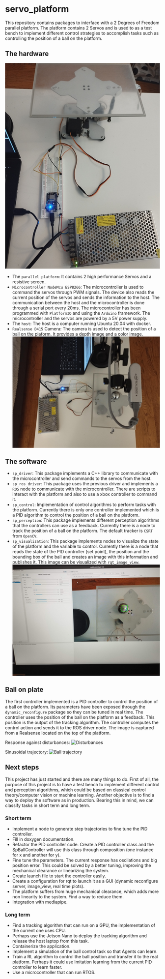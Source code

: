 # servo_platform

This repository contains packages to interface with a 2 Degrees of Freedom parallel platform.
The platform contains 2 Servos and is used to as a test bench to implement different control strategies to
accomplish tasks such as controlling the position of a ball on the platform.

## The hardware

![Servo Platform](docs/servo_platform.jpg)

* The `parallel platform`:
It contains 2 high performance Servos and a resistive screen.
* `Microcontroller NodeMcu ESP8266`: The microcontroller is used to command the servos through PWM signals.
The device also reads the current position of the servos and sends the information to the host.
The communication between the host and the microcontroller is done through a serial port every 20ms.
The microcontroller has been programmed with `PlatformIO` and using the `Arduino` framework.
The microcontroller and the servos are powered by a 5V power supply.
* The `host`: The host is a computer running Ubuntu 20.04 with docker.
* `Realsense D415` Camera: The camera is used to detect the position of a ball on the plaform.
It provides a depth image and a color image.
![Realsense](docs/realsense.jpg)

## The software
* `sp_driver`: This package implements a C++ library to communicate with the microcontroller and send commands to the
servos from the host.
* `sp_ros_driver`: This package uses the previous driver and implements a `ROS` node to communicate with the microcontroller. There are scripts to interact with the platform and also to use a xbox controller to command it.
* `sp_control`: Implementation of control algorithms to perform tasks with the platform. Currently there is only one
controller implemented which is a PID algorithm to control the position of a ball on the platform.
* `sp_perception`: This package implements different perception algorithms that the controllers can use as a feedback.
Currently there is a node to track the position of a ball on the platform. The default tracker is `CSRT` from `OpenCV`.
* `sp_visualization`: This package implements nodes to visualize the state of the platform and the variable to control.
Currently there is a node that reads the state of the PID controller (set point), the position and the bounding box of
the ball and creates an image with this information and publishes it. This image can be visualized with `rqt_image_view`.
![RQT](docs/rqt.jpg)

## Ball on plate
The first controller implemented is a PID controller to control the position of a ball on the platform.
Its parameters have been exposed through the `dynamic_reconfigure` package so they can be tuned in real time.
The controller uses the position of the ball on the platform as a feedback. This position is the output of the
tracking algorithm. The controller computes the control action and sends it to the ROS driver node. The image is
captured from a Realsense located on the top of the platform.

Response against disturbances:
![Disturbances](docs/disturbances.gif)

Sinusoidal trajectory:
![Ball trajectory](docs/trajectory_ball_control.gif)

## Next steps
This project has just started and there are many things to do. First of all, the purpose of this project is to have
a test bench to implement different control and perception algorithms, which could be based on classical
control theory/computer vision or machine learning. Another objective is to find a way to
deploy the software as in production. Bearing this in mind, we can classify tasks in short term and
long term.

### Short term
* Implement a node to generate step trajectories to fine tune the PID controller.
* Fill in doxygen documentation.
* Refactor the PID controller code. Create a PID controller class and the SpBallController will use this class
through composition (one instance for x and another for y).
* Fine tune the parameters. The current response has oscilations and big position error. This could be solved by
a better tuning, improving the mechanical clearance or linearizing the system.
* Create launch file to start the controller easily.
* Create a configuration for rqt to launch it as a GUI (dynamic reconfigure server, image_view, real time plots).
* The platform suffers from huge mechanical clearance, which adds more non linearity to the system. Find a way to
reduce them.
* Integration with mediapipe.

### Long term
* Find a tracking algorithm that can run on a GPU, the implementation of the current one uses CPU.
* Perhaps use the Jetson Nano to deploy the tracking algorithm and release the host laptop from this task.
* Containerize the application.
* Implement a simulation of the ball control task so that Agents can learn.
* Train a RL algorithm to control the ball position and transfer it to the real platform. Perhaps it could use
Imitation learning from the current PID controller to learn faster.
* Use a microcontroller that can run RTOS.
